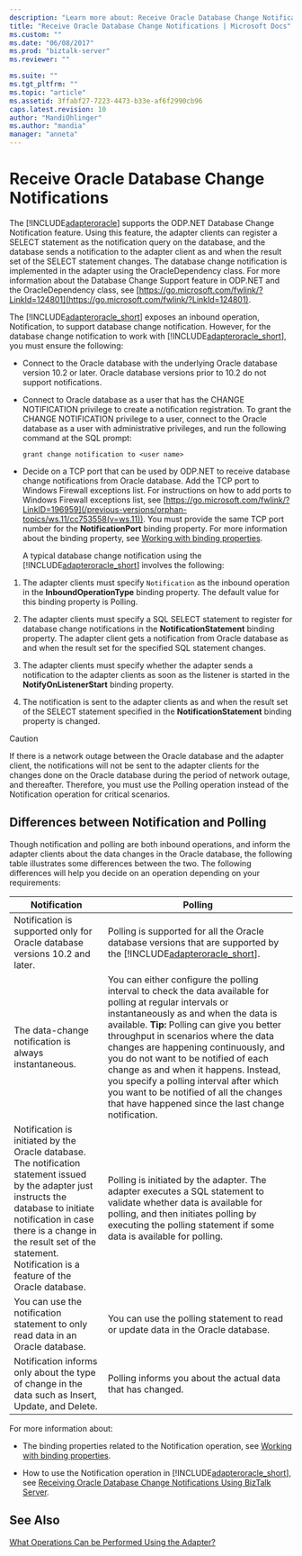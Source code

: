 ```yaml
---
description: "Learn more about: Receive Oracle Database Change Notifications"
title: "Receive Oracle Database Change Notifications | Microsoft Docs"
ms.custom: ""
ms.date: "06/08/2017"
ms.prod: "biztalk-server"
ms.reviewer: ""

ms.suite: ""
ms.tgt_pltfrm: ""
ms.topic: "article"
ms.assetid: 3ffabf27-7223-4473-b33e-af6f2990cb96
caps.latest.revision: 10
author: "MandiOhlinger"
ms.author: "mandia"
manager: "anneta"
---
```

# Receive Oracle Database Change Notifications
The [!INCLUDE[adapteroracle](../../includes/adapteroracle-md.md)] supports the ODP.NET Database Change Notification feature. Using this feature, the adapter clients can register a SELECT statement as the notification query on the database, and the database sends a notification to the adapter client as and when the result set of the SELECT statement changes. The database change notification is implemented in the adapter using the OracleDependency class. For more information about the Database Change Support feature in ODP.NET and the OracleDependency class, see [https://go.microsoft.com/fwlink/?LinkId=124801](https://go.microsoft.com/fwlink/?LinkId=124801).

 The [!INCLUDE[adapteroracle_short](../../includes/adapteroracle-short-md.md)] exposes an inbound operation, Notification, to support database change notification. However, for the database change notification to work with [!INCLUDE[adapteroracle_short](../../includes/adapteroracle-short-md.md)], you must ensure the following:

- Connect to the Oracle database with the underlying Oracle database version 10.2 or later. Oracle database versions prior to 10.2 do not support notifications.

- Connect to Oracle database as a user that has the CHANGE NOTIFICATION privilege to create a notification registration. To grant the CHANGE NOTIFICATION privilege to a user, connect to the Oracle database as a user with administrative privileges, and run the following command at the SQL prompt:

  ```
  grant change notification to <user name>
  ```

- Decide on a TCP port that can be used by ODP.NET to receive database change notifications from Oracle database. Add the TCP port to Windows Firewall exceptions list. For instructions on how to add ports to Windows Firewall exceptions list, see [https://go.microsoft.com/fwlink/?LinkID=196959](/previous-versions/orphan-topics/ws.11/cc753558(v=ws.11)). You must provide the same TCP port number for the **NotificationPort** binding property. For more information about the binding property, see [Working with binding properties](./read-about-the-oracle-database-adapter-binding-properties.md).

  A typical database change notification using the [!INCLUDE[adapteroracle_short](../../includes/adapteroracle-short-md.md)] involves the following:

1.  The adapter clients must specify `Notification` as the inbound operation in the **InboundOperationType** binding property. The default value for this binding property is Polling.

2.  The adapter clients must specify a SQL SELECT statement to register for database change notifications in the **NotificationStatement** binding property. The adapter client gets a notification from Oracle database as and when the result set for the specified SQL statement changes.

3.  The adapter clients must specify whether the adapter sends a notification to the adapter clients as soon as the listener is started in the **NotifyOnListenerStart** binding property.

4.  The notification is sent to the adapter clients as and when the result set of the SELECT statement specified in the **NotificationStatement** binding property is changed.

> [!CAUTION]
>  If there is a network outage between the Oracle database and the adapter client, the notifications will not be sent to the adapter clients for the changes done on the Oracle database during the period of network outage, and thereafter. Therefore, you must use the Polling operation instead of the Notification operation for critical scenarios.

## Differences between Notification and Polling
 Though notification and polling are both inbound operations, and inform the adapter clients about the data changes in the Oracle database, the following table illustrates some differences between the two. The following differences will help you decide on an operation depending on your requirements:


|                                                                                                                              Notification                                                                                                                               |                                                                                                                                                                                                                                                      Polling                                                                                                                                                                                                                                                      |
|-------------------------------------------------------------------------------------------------------------------------------------------------------------------------------------------------------------------------------------------------------------------------|-------------------------------------------------------------------------------------------------------------------------------------------------------------------------------------------------------------------------------------------------------------------------------------------------------------------------------------------------------------------------------------------------------------------------------------------------------------------------------------------------------------------|
|                                                                                               Notification is supported only for Oracle database versions 10.2 and later.                                                                                               |                                                                                                                                                                          Polling is supported for all the Oracle database versions that are supported by the [!INCLUDE[adapteroracle_short](../../includes/adapteroracle-short-md.md)].                                                                                                                                                                           |
|                                                                                                          The data-change notification is always instantaneous.                                                                                                          | You can either configure the polling interval to check the data available for polling at regular intervals or instantaneously as and when the data is available. **Tip:**  Polling can give you better throughput in scenarios where the data changes are happening continuously, and you do not want to be notified of each change as and when it happens. Instead, you specify a polling interval after which you want to be notified of all the changes that have happened since the last change notification. |
| Notification is initiated by the Oracle database. The notification statement issued by the adapter just instructs the database to initiate notification in case there is a change in the result set of the statement. Notification is a feature of the Oracle database. |                                                                                                                                         Polling is initiated by the adapter. The adapter executes a SQL statement to validate whether data is available for polling, and then initiates polling by executing the polling statement if some data is available for polling.                                                                                                                                         |
|                                                                                             You can use the notification statement to only read data in an Oracle database.                                                                                             |                                                                                                                                                                                                                 You can use the polling statement to read or update data in the Oracle database.                                                                                                                                                                                                                  |
|                                                                                   Notification informs only about the type of change in the data such as Insert, Update, and Delete.                                                                                    |                                                                                                                                                                                                                            Polling informs you about the actual data that has changed.                                                                                                                                                                                                                            |

 For more information about:

- The binding properties related to the Notification operation, see [Working with binding properties](./read-about-the-oracle-database-adapter-binding-properties.md).

- How to use the Notification operation in [!INCLUDE[adapteroracle_short](../../includes/adapteroracle-short-md.md)], see [Receiving Oracle Database Change Notifications Using BizTalk Server](../../adapters-and-accelerators/adapter-oracle-database/receive-oracle-database-change-notifications-using-biztalk-server.md).

## See Also
 [What Operations Can be Performed Using the Adapter?](https://msdn.microsoft.com/library/cc185219(v=bts.10).aspx)
